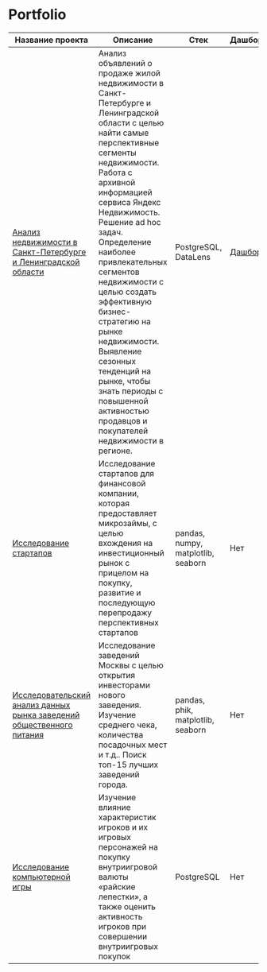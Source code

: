 # Portfolio
| Название проекта | Описание | Стек | Дашборд |
|------------------|----------|------|--------|
|[Анализ недвижимости в Санкт-Петербурге и Ленинградской области](Real%20Estate%20Market/)|Анализ объявлений о продаже жилой недвижимости в Санкт-Петербурге и Ленинградской области с целью найти самые перспективные сегменты недвижимости. Работа с архивной информацией сервиса Яндекс Недвижимость. Решение ad hoc задач. Определение наиболее привлекательных сегментов недвижимости с целью создать эффективную бизнес-стратегию на рынке недвижимости. Выявление сезонных тенденций на рынке, чтобы знать периоды с повышенной активностью продавцов и покупателей недвижимости в регионе.|PostgreSQL, DataLens|[Дашборд](https://datalens.ru/1d0yifggvpnen-dashbord-dlya-agentstva-nedvizhimosti)|
|[Исследование стартапов](Startup%20Research)|Исследование стартапов для финансовой компании, которая предоставляет микрозаймы, с целью вхождения на инвестиционный рынок с прицелом на покупку, развитие и последующую перепродажу перспективных стартапов|pandas, numpy, matplotlib, seaborn|Нет|
|[Исследовательский анализ данных рынка заведений общественного питания](Public%20Catering%20Establishments)|Исследование заведений Москвы с целью открытия инвесторами нового заведения. Изучение среднего чека, количества посадочных мест и т.д.. Поиск топ-15 лучших заведений города.|pandas, phik, matplotlib, seaborn|Нет|
|[Исследование компьютерной игры](Computer%20Game)|Изучение влияние характеристик игроков и их игровых персонажей на покупку внутриигровой валюты «райские лепестки», а также оценить активность игроков при совершении внутриигровых покупок|PostgreSQL|Нет|
